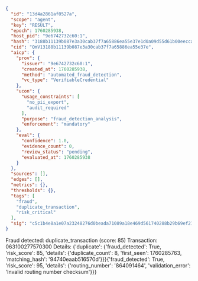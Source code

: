 ```json
{
  "id": "13d4a2861af0527a",
  "scope": "agent",
  "key": "RESULT",
  "epoch": 1760285938,
  "host_pid": "9e6742732c60:1",
  "hash": "3188b11139b087e3a30cab37f7a65886ea55e37e1d0a09d55d61b00eeccaf62b",
  "cid": "QmV13188b11139b087e3a30cab37f7a65886ea55e37e",
  "aicp": {
    "prov": {
      "issuer": "9e6742732c60:1",
      "created_at": 1760285938,
      "method": "automated_fraud_detection",
      "vc_type": "VerifiableCredential"
    },
    "ucon": {
      "usage_constraints": [
        "no_pii_export",
        "audit_required"
      ],
      "purpose": "fraud_detection_analysis",
      "enforcement": "mandatory"
    },
    "eval": {
      "confidence": 1.0,
      "evidence_count": 0,
      "review_status": "pending",
      "evaluated_at": 1760285938
    }
  },
  "sources": [],
  "edges": [],
  "metrics": {},
  "thresholds": {},
  "tags": [
    "fraud",
    "duplicate_transaction",
    "risk_critical"
  ],
  "sig": "c5c1b4e8a1e07a23248276d0beada71089a18e469d561740288b29b69ef21c29"
}
```

Fraud detected: duplicate_transaction (score: 85)
Transaction: 063100277570300
Details: {'duplicate': {'fraud_detected': True, 'risk_score': 85, 'details': {'duplicate_count': 8, 'first_seen': 1760285763, 'matching_hash': '94740eaab516570d'}}}{'fraud_detected': True, 'risk_score': 95, 'details': {'routing_number': '864091464', 'validation_error': 'Invalid routing number checksum'}}}